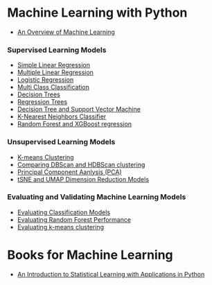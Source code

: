 <h1>Machine Learning with Python</h1>

* <a href="https://nbviewer.org/github/stevenkhwun/P4DS/blob/main/IBM_Python_Data_Science/Machine_Learning_with_Python/1_ML_in_action.ipynb">An Overview of Machine Learning</a>

<h3>Supervised Learning Models</h3>

* <a href="https://nbviewer.org/github/stevenkhwun/P4DS/blob/main/IBM_Python_Data_Science/Machine_Learning_with_Python/2_SLR.ipynb">Simple Linear Regression</a>
* <a href="https://nbviewer.org/github/stevenkhwun/P4DS/blob/main/IBM_Python_Data_Science/Machine_Learning_with_Python/3_MLR.ipynb">Multiple Linear Regression</a>
* <a href="https://nbviewer.org/github/stevenkhwun/P4DS/blob/main/IBM_Python_Data_Science/Machine_Learning_with_Python/4_Logistic_Regression.ipynb">Logistic Regression</a>
* <a href="https://nbviewer.org/github/stevenkhwun/P4DS/blob/main/IBM_Python_Data_Science/Machine_Learning_with_Python/5_Multi-class_Classification.ipynb">Multi Class Classification</a>
* <a href="https://nbviewer.org/github/stevenkhwun/P4DS/blob/main/IBM_Python_Data_Science/Machine_Learning_with_Python/6_Decision_trees.ipynb">Decision Trees</a>
* <a href="https://nbviewer.org/github/stevenkhwun/P4DS/blob/main/IBM_Python_Data_Science/Machine_Learning_with_Python/7_Regression_Trees.ipynb">Regression Trees</a>
* <a href="https://nbviewer.org/github/stevenkhwun/P4DS/blob/main/IBM_Python_Data_Science/Machine_Learning_with_Python/8_Decision_Tree_and_SVM.ipynb">Decision Tree and Support Vector Machine</a>
* <a href="https://nbviewer.org/github/stevenkhwun/P4DS/blob/main/IBM_Python_Data_Science/Machine_Learning_with_Python/9_KNN_Classification.ipynb">K-Nearest Neighbors Classifier</a>
* <a href="https://nbviewer.org/github/stevenkhwun/P4DS/blob/main/IBM_Python_Data_Science/Machine_Learning_with_Python/10_Random_Forests.ipynb">Random Forest and XGBoost regression</a>

<h3>Unsupervised Learning Models</h3>

* <a href="https://nbviewer.org/github/stevenkhwun/P4DS/blob/main/IBM_Python_Data_Science/Machine_Learning_with_Python/11_K-Means-Customer-Seg.ipynb">K-means Clustering</a>
* <a href="https://nbviewer.org/github/stevenkhwun/P4DS/blob/main/IBM_Python_Data_Science/Machine_Learning_with_Python/12_Comparing_DBScan_HDBScan.ipynb">Comparing DBScan and HDBScan clustering</a>
* <a href="https://nbviewer.org/github/stevenkhwun/P4DS/blob/main/IBM_Python_Data_Science/Machine_Learning_with_Python/13_PCA.ipynb">Principal Component Aanlysis (PCA)</a>
* <a href="https://nbviewer.org/github/stevenkhwun/P4DS/blob/main/IBM_Python_Data_Science/Machine_Learning_with_Python/14_tSNE_UMAP.ipynb">tSNE and UMAP Dimension Reduction Models</a>

<h3>Evaluating and Validating Machine Learning Models</h3>

* <a href="https://nbviewer.org/github/stevenkhwun/P4DS/blob/main/IBM_Python_Data_Science/Machine_Learning_with_Python/15_Evaluating Classification Models.ipynb">Evaluating Classification Models</a>
* <a href="https://nbviewer.org/github/stevenkhwun/P4DS/blob/main/IBM_Python_Data_Science/Machine_Learning_with_Python/16_Evaluating_random_forest.ipynb">Evaluating Random Forest Performance</a>
* <a href="https://nbviewer.org/github/stevenkhwun/P4DS/blob/main/IBM_Python_Data_Science/Machine_Learning_with_Python/17_Evaluating_k-means_clustering.ipynb">Evaluating k-means clustering</a>


  
<h1>Books for Machine Learning</h1>

* <a href="https://stevenkhwun.github.io/Test/Books/ISLP_website-compressed.pdf">An Introduction to Statistical Learning with Applications in Python</a>
